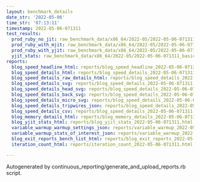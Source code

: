 ```yaml
---
layout: benchmark_details
date_str: '2022-05-06'
time_str: '07:13:11'
timestamp: 2022-05-06-071311
test_results:
  prod_ruby_no_jit: raw_benchmark_data/x86_64/2022-05/2022-05-06-071311_basic_benchmark_prod_ruby_no_jit.json
  prod_ruby_with_mjit: raw_benchmark_data/x86_64/2022-05/2022-05-06-071311_basic_benchmark_prod_ruby_with_mjit.json
  prod_ruby_with_yjit: raw_benchmark_data/x86_64/2022-05/2022-05-06-071311_basic_benchmark_prod_ruby_with_yjit.json
  yjit_stats: raw_benchmark_data/x86_64/2022-05/2022-05-06-071311_basic_benchmark_yjit_stats.json
reports:
  blog_speed_headline_html: reports/blog_speed_headline_2022-05-06-071311.html
  blog_speed_details_html: reports/blog_speed_details_2022-05-06-071311.html
  blog_speed_details_raw_details_html: reports/blog_speed_details_2022-05-06-071311.raw_details.html
  blog_speed_details_svg: reports/blog_speed_details_2022-05-06-071311.svg
  blog_speed_details_head_svg: reports/blog_speed_details_2022-05-06-071311.head.svg
  blog_speed_details_back_svg: reports/blog_speed_details_2022-05-06-071311.back.svg
  blog_speed_details_micro_svg: reports/blog_speed_details_2022-05-06-071311.micro.svg
  blog_speed_details_tripwires_json: reports/blog_speed_details_2022-05-06-071311.tripwires.json
  blog_speed_details_csv: reports/blog_speed_details_2022-05-06-071311.csv
  blog_memory_details_html: reports/blog_memory_details_2022-05-06-071311.html
  blog_yjit_stats_html: reports/blog_yjit_stats_2022-05-06-071311.html
  variable_warmup_warmup_settings_json: reports/variable_warmup_2022-05-06-071311.warmup_settings.json
  variable_warmup_stats_of_interest_json: reports/variable_warmup_2022-05-06-071311.stats_of_interest.json
  blog_exit_reports_bench_list_html: reports/blog_exit_reports_2022-05-06-071311.bench_list.html
  iteration_count_html: reports/iteration_count_2022-05-06-071311.html

---
```

Autogenerated by continuous_reporting/generate_and_upload_reports.rb script.

